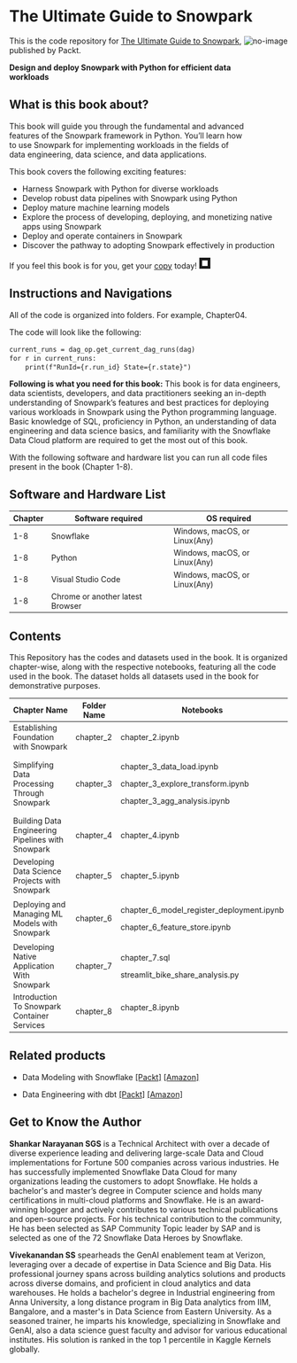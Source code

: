 # The Ultimate Guide to Snowpark

<a href="https://www.packtpub.com/product/the-ultimate-guide-to-snowpark/9781805123415"><img src="https://content.packt.com/_/image/original/B19923/cover_image_large.jpg" alt="no-image" height="256px" align="right"></a>

This is the code repository for [The Ultimate Guide to Snowpark](https://www.packtpub.com/product/the-ultimate-guide-to-snowpark/9781805123415), published by Packt.

**Design and deploy Snowpark with Python for efficient data workloads**

## What is this book about?
This book will guide you through the fundamental and advanced features of the Snowpark framework in Python. You’ll learn how to use Snowpark for implementing workloads in the fields of data engineering, data science, and data applications.

This book covers the following exciting features:
* Harness Snowpark with Python for diverse workloads
* Develop robust data pipelines with Snowpark using Python
* Deploy mature machine learning models
* Explore the process of developing, deploying, and monetizing native apps using Snowpark
* Deploy and operate containers in Snowpark
* Discover the pathway to adopting Snowpark effectively in production

If you feel this book is for you, get your [copy](https://www.amazon.com/Ultimate-Guide-Snowpark-efficient-workloads/dp/1805123416/ref=sr_1_1?crid=2P5IRN21SZ7E0&dib=eyJ2IjoiMSJ9.R9aZEw_8-XtikjJxrzVrrQ.mxgeyvNls8B-eQjNvCRaFeXtuzrrZ4q3xeIjESmMo_k&dib_tag=se&keywords=The+Ultimate+Guide+to+Snowpark&qid=1716612889&sprefix=the+ultimate+guide+to+snowpark%2Caps%2C548&sr=8-1) today!
<a href="https://www.packtpub.com/?utm_source=github&utm_medium=banner&utm_campaign=GitHubBanner"><img src="https://raw.githubusercontent.com/PacktPublishing/GitHub/master/GitHub.png" 
alt="https://www.packtpub.com/" border="5" /></a>
## Instructions and Navigations
All of the code is organized into folders. For example, Chapter04.

The code will look like the following:
```
current_runs = dag_op.get_current_dag_runs(dag)
for r in current_runs:
    print(f"RunId={r.run_id} State={r.state}")
```

**Following is what you need for this book:**
This book is for data engineers, data scientists, developers, and data practitioners seeking an in-depth understanding of Snowpark’s features and best practices for deploying various workloads in Snowpark using the Python programming language. Basic knowledge of SQL, proficiency in Python, an understanding of data engineering and data science basics, and familiarity with the Snowflake Data Cloud platform are required to get the most out of this book.

With the following software and hardware list you can run all code files present in the book (Chapter 1-8).
## Software and Hardware List
| Chapter | Software required | OS required |
| -------- | ------------------------------------ | ----------------------------------- |
| 1-8 | Snowflake| Windows, macOS, or Linux(Any) |
| 1-8 | Python | Windows, macOS, or Linux(Any) |
| 1-8 | Visual Studio Code | Windows, macOS, or Linux(Any) |
| 1-8 | Chrome or another latest Browser | |

## Contents

This Repository has the codes and datasets used in the book. It is organized chapter-wise, along with the respective notebooks, featuring all the code used in the book. The dataset holds all datasets used in the book for demonstrative purposes.

| Chapter Name                                      | Folder Name  | Notebooks                        |
| --------------------------------------------------| -------------| -------------------------------- |
| Establishing Foundation with Snowpark             | chapter_2    | chapter_2.ipynb                  |
| Simplifying Data Processing Through Snowpark      | chapter_3    | <p> chapter_3_data_load.ipynb </p> <p> chapter_3_explore_transform.ipynb </p>  <p> chapter_3_agg_analysis.ipynb </p>  | 
| Building Data Engineering Pipelines with Snowpark | chapter_4    | chapter_4.ipynb                  |
| Developing Data Science Projects with Snowpark | chapter_5    | chapter_5.ipynb                  |
| Deploying and Managing ML Models with Snowpark | chapter_6    | <p> chapter_6_model_register_deployment.ipynb     </p>    <p> chapter_6_feature_store.ipynb     </p>          |
| Developing Native Application With Snowpark | chapter_7 | <p> chapter_7.sql </p> <p> streamlit_bike_share_analysis.py </p> |
| Introduction To Snowpark Container Services | chapter_8 | chapter_8.ipynb </p> |

## Related products
* Data Modeling with Snowflake [[Packt]](https://www.packtpub.com/product/data-modeling-with-snowflake/9781837634453) [[Amazon]](https://www.amazon.com/Data-Modeling-Snowflake-accelerating-development/dp/1837634459/ref=sr_1_1?crid=3SIPQOY91EQWO&dib=eyJ2IjoiMSJ9.LRe44vcV9Q5OMI02Um0D_rJ6HstFPlhO6XSXiAmhb8BspMQrzh6gBC23kv3kWdx9SFiMT5HfOja4DS8eZMN8ad0wDKPirQ5dzJH49csC3SY7eCpEKn8VbdG1dUOTveC3DjQhLnqSVlQQ0i5riQtl32nlaFEYNJRH2B19XHJDj0td7jUdwf7yyfsBTk5kSbUUM84n6vDKwxNaER-cC18RKt-HS6nqQS_1WNsIClgLPIQ.OQVDD_DY0AdR2vr5uZCJyBa3_17zoXZWdz1MWfkDupE&dib_tag=se&keywords=Data+Modeling+with+Snowflake&qid=1716614007&sprefix=data+modeling+with+snowflake%2Caps%2C563&sr=8-1)

* Data Engineering with dbt [[Packt]](https://www.packtpub.com/product/data-engineering-with-dbt/9781803246284) [[Amazon]](https://www.amazon.com/Data-Engineering-dbt-cloud-based-dependable/dp/1803246286/ref=sr_1_1?crid=1F0LHDFCCBRJL&dib=eyJ2IjoiMSJ9.ymZC7by8vDEUpw0oRZFLQcyStOmg01OBTbtPF9R5ZVWT-ALxqYzswC4EWfERwbmCn8V9K97eUyJMOgB_PhAl_ABqumD-DmiN4SWMbwV_UojbjbBYN0w0iudf1dSKR4DRnqRNButCDHh2kg56xzGhD1poW9v9mUIgpbMfbg4OVvkNhdswDBRF1XIk5NfGyqtl1tDl73gvA4aKL5AoJOmJLPagw2vtd4l_2NGs-LYg5uA.freQ1IXBYj9w1QnYBfimu5lTB9bfytnUsT44pGHhgJg&dib_tag=se&keywords=Data+Engineering+with+dbt&qid=1716614036&sprefix=data+engineering+with+dbt%2Caps%2C424&sr=8-1)

## Get to Know the Author
**Shankar Narayanan SGS**
is a Technical Architect with over a decade of diverse experience leading and delivering large-scale Data and Cloud implementations for Fortune 500 companies across various industries. He has successfully implemented Snowflake Data Cloud for many organizations leading the customers to adopt Snowflake.
He holds a bachelor's and master&rsquo;s degree in Computer science and holds many certifications in multi-cloud platforms and Snowflake. He is an award-winning blogger and actively contributes to various technical publications and open-source projects.
For his technical contribution to the community, He has been selected as SAP Community Topic leader by SAP and is selected as one of the 72 Snowflake Data Heroes by Snowflake.

**Vivekanandan SS**
 spearheads the GenAI enablement team at Verizon, leveraging over a decade of expertise in Data Science and Big Data. His professional journey spans across building analytics solutions and products across diverse domains, and proficient in cloud analytics and data warehouses.
He holds a bachelor's degree in Industrial engineering from Anna University, a long distance program in Big Data analytics from IIM, Bangalore, and a master's in Data Science from Eastern University. As a seasoned trainer, he imparts his knowledge, specializing in Snowflake and GenAI, also a data science guest faculty and advisor for various educational institutes. His solution is ranked in the top 1 percentile in Kaggle Kernels globally.

